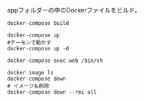 
appフォルダーの中のDockerファイルをビルド。



```
docker-compose build

docker-compose up
#デーモンで動かす
docker-compose up -d

docker-compose exec web /bin/sh

docker image ls
docker-compose down
# イメージも削除
docker-compose down --rmi all
```


